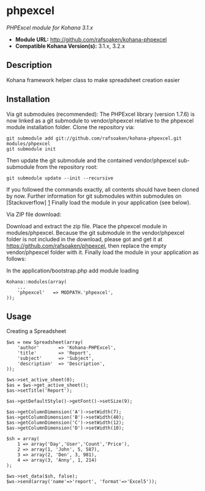 # phpexcel

*PHPExcel module for Kohana 3.1.x*

- **Module URL:** <http://github.com/rafsoaken/kohana-phpexcel>
- **Compatible Kohana Version(s):** 3.1.x, 3.2.x

## Description

Kohana framework helper class to make spreadsheet creation easier

## Installation



Via git submodules (recommended):
The PHPExcel library (version 1.7.6) is now linked as a git submodule to vendor/phpexcel relative to the phpexcel module installation folder.
Clone the repository via:

    git submodule add git://github.com/rafsoaken/kohana-phpexcel.git modules/phpexcel
    git submodule init

Then update the git submodule and the contained vendor/phpexcel sub-submodule from the repository root:

    git submodule update --init --recursive

If you followed the commands exactly, all contents should have been cloned by now. Further information for git submodules within submodules on [Stackoverflow] [1]
Finally load the module in your application (see below).

Via ZIP file download:

Download and extract the zip file. Place the phpexcel module in modules/phpexcel.
Because the git submodule in the vendor/phpexcel folder is not included in the download, please got and get it at
<https://github.com/rafsoaken/phpexcel>, then replace the empty vendor/phpexcel folder with it.
Finally load the module in your application as follows:

In the application/bootstrap.php add module loading
    
    Kohana::modules(array(
        ...
        'phpexcel'   => MODPATH.'phpexcel',
    ));

## Usage

Creating a Spreadsheet

    $ws = new Spreadsheet(array(
    	'author'       => 'Kohana-PHPExcel',
    	'title'	       => 'Report',
    	'subject'      => 'Subject',
    	'description'  => 'Description',
    ));
    
    $ws->set_active_sheet(0);
    $as = $ws->get_active_sheet();
    $as->setTitle('Report');
    
    $as->getDefaultStyle()->getFont()->setSize(9);
    
    $as->getColumnDimension('A')->setWidth(7);
    $as->getColumnDimension('B')->setWidth(40);
    $as->getColumnDimension('C')->setWidth(12);
    $as->getColumnDimension('D')->setWidth(10);
    
    $sh = array(
    	1 => array('Day','User','Count','Price'),
    	2 => array(1, 'John', 5, 587),
    	3 => array(2, 'Den', 3, 981),
    	4 => array(3, 'Anny', 1, 214)
    );
    
    $ws->set_data($sh, false);
    $ws->send(array('name'=>'report', 'format'=>'Excel5'));


[1]: http://stackoverflow.com/questions/1535524/git-submodule-inside-of-a-submodule        "Stackoverflow"
